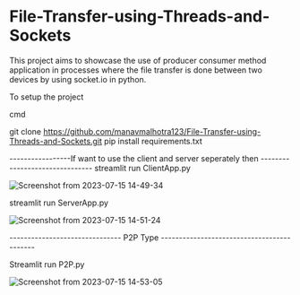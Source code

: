 # File-Transfer-using-Threads-and-Sockets 

This project aims to showcase the use of producer consumer method application in processes where the file transfer is done between two devices by using socket.io in python.

To setup the project 

cmd 

git clone https://github.com/manavmalhotra123/File-Transfer-using-Threads-and-Sockets.git 
pip install requirements.txt



-----------------If want to use the client and server seperately then ------------------------------- 
streamlit run ClientApp.py

![Screenshot from 2023-07-15 14-49-34](https://github.com/manavmalhotra123/File-Transfer-using-Threads-and-Sockets/assets/110531978/b3bc4e48-3807-4aa9-be47-eeb9910dfc07)



streamlit run ServerApp.py


![Screenshot from 2023-07-15 14-51-24](https://github.com/manavmalhotra123/File-Transfer-using-Threads-and-Sockets/assets/110531978/497b1797-47bb-4189-844f-ba0648da8ddd)


------------------------------- P2P Type -------------------------------------------

 Streamlit run P2P.py

![Screenshot from 2023-07-15 14-53-05](https://github.com/manavmalhotra123/File-Transfer-using-Threads-and-Sockets/assets/110531978/9cc84d55-ed86-4870-b6f2-0d55e148a169)
